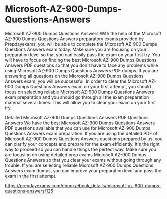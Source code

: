 # Microsoft-AZ-900-Dumps-Questions-Answers

Microsoft AZ-900 Dumps Questions Answers
With the help of the Microsoft AZ-900 Dumps Questions Answers preparatory exams provided by Prepdayexams, you will be able to complete the Microsoft AZ-900 Dumps Questions Answers exam today. Make sure you are focusing on your preparation level so that you can easily pass the exam on your first try. You will have to focus on finding the best Microsoft AZ-900 Dumps Questions Answers PDF questions so that you don't have to face any problems while using Microsoft AZ-900 Dumps Questions Answers PDF dumps. If you are answering all questions on the Microsoft AZ-900 Dumps Questions Answers exam, you will be successful. In order to clear the Microsoft AZ-900 Dumps Questions Answers exam on your first attempt, you should focus on selecting reliable Microsoft AZ-900 Dumps Questions Answers exam preparation and you should go through all the exam preparation material several times. This will allow you to clear your exam on your first try.

Detailed Microsoft AZ-900 Dumps Questions Answers PDF Questions Answers
We have the best Microsoft AZ-900 Dumps Questions Answers PDF questions available that you can use for Microsoft AZ-900 Dumps Questions Answers exam preparation. If you are using the detailed PDF of Microsoft AZ-900 Dumps Questions Answers questions prepared by us, you can clarify your concepts and prepare for the exam efficiently. It's the right way to proceed so you can handle things the perfect way. Make sure you are focusing on using detailed prep exams Microsoft AZ-900 Dumps Questions Answers so that you clear your exams without going through any trouble. If you are selecting reliable Microsoft AZ-900 Dumps Questions Answers exam dumps, you can improve your preparation level and pass the exam in the first attempt.

https://prepdayexams.com/ebook/ebook_details/microsoft-az-900-dumps-questions-answers/125
